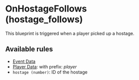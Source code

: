 # OnHostageFollows (hostage_follows)

This blueprint is triggered when a player picked up a hostage.

## Available rules

- [Event Data](GlobalEventData.md)
- [Player Data](GlobalPlayerData.md): with prefix: *player*
- `hostage (number)`: ID of the hostage
